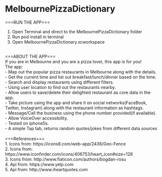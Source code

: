 # MelbournePizzaDictionary
===RUN THE APP===<br />
1. Open Terminal and direct to the MelbournePizzaDictionary folder<br />
2. Run pod install in terminal<br />
3. Open MelbournePizzaDictionary.xcworkspace<br />
<br />
===ABOUT THE APP===<br />
If you are in Melbourne and you are a pizza lover, this app is for you!<br />
The app:<br />
 - Map out the popular pizza restaurants in Melbourne along with the details.<br />
 - Get the current time and list out breakfast/lunch/dinner based on the time.<br />
 - Search and display restaurants using different filters.<br />
 - Using user location to find out the restaurants nearby.<br />
 - Allow users to save/delete their delighted restaurant as core data in the app.<br />
 - Take picture using the app and share it on social networks(FaceBook, Twitter, Instagram) along with the restaurant information as hashtags.<br />
 - Message/Call the business using the phone number provided(if available).<br />
 - Allow VoiceOver accessibility.<br />
 - Tested on iphone5s.<br />
 - A simple Tap tab, returns random quotes/jokes from different data sources<br />
<br />
===References===<br />
1. Icons from: https://icons8.com/web-app/2436/Geo-Fence<br />
2. Icons from: https://www.iconfinder.com/icons/406753/heart_icon#size=128<br />
3. Icons from: http://www.flaticon.com/authors/bogdan-rosu<br />
4. Api from: https://www.yelp.com<br />
5. Api from: http://www.iheartquotes.com<br />
